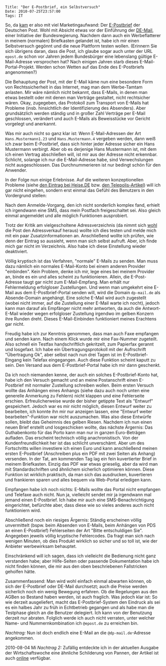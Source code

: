 	Title: "Der E-Postbrief, ein Selbstversuch"
	Date: 2010-07-25T23:57:00
	Tags: IT

So, da
[kam](http://www.heise.de/ix/meldung/Deutsche-Post-steigt-in-E-Mail-Geschaeft-ein-1037580.html)
er also mit viel Marketingaufwand: Der
[E-Postbrief](http://www.epost.de) der Deutschen Post. Wohl mit Absicht
etwas vor der Einführung der
[DE-Mail](http://www.heise.de/newsticker/meldung/Rechtssichere-Buerger-E-Post-De-Mail-Besonderheiten-und-Fallstricke-1037231.html),
einer Initiative der Bundesregierung. Nachdem dann auch ein
Werbeflatterer in meinem (normalen) Briefkasten gelandet ist, habe ich
mir einen Selbstversuch gegönnt und die neue Plattform testen wollen.
(Erinnern Sie sich übrigens daran, dass die Post, ich glaube sogar auch
unter der URL `epost.de` schon vor Jahren jedem Bundesbürger eine
lebenslang gültige E-Mail-Adresse versprochen hat? Nach einigen Jahren
starb dieses E-Mail-Portal-Projekt. Werden schon Wetten auf das Ende des
E-Postbriefs angenommen?)

Die Behauptung der Post, mit der E-Mail käme nun eine besondere Form von
Rechtssicherheit in das Internet, mag man dem Werbe-Tamtam anlasten. Mir
wäre nämlich nicht bekannt, dass E-Mails, in denen man etwas bestellt
oder mit denen man Verträge gestaltet, nicht rechtsicher wären. Okay,
zugegeben, das Protokoll zum Transport von E-Mails hat Probleme (insb.
hinsichtlich der Identifizierung des Absenders). Aber grundsätzlich
werden ständig und in großer Zahl Verträge per E-Mail geschlossen,
verändert und auch E-Mails als Beweisstücke vor Gericht vorgelegt und
anerkannt.

Was mir auch nicht so ganz klar ist: Wenn E-Mail-Adressen der Art
`Hans.Mustermann1.23` und `Hans.Mustermann.4` vergeben werden, dann weiß
ich zwar beim E-Postbrief, dass sich hinter jeder Adresse sicher ein
Hans Mustermann verbirgt. Aber ob es derjenige Hans Mustermann ist, mit
dem ich einen Vertrag abschließen will, ist mir aus der Adresse nicht
erkennbar. Schlicht, solange ich nur die E-Mail-Adresse habe, sind
Verwechslungen nicht ausgeschlossen. Das Durchnummerieren ist nur
bedingt schön für den Anwender.

In der Folge nun einige Erlebnisse. Auf die weiteren konzeptionellen
Probleme (siehe [den Eintrag bei Heise.DE](http://www.heise.de/newsticker/meldung/Kritik-am-E-Postbrief-waechst-1044814.html)
bzw. [den Telepolis-Artikel](http://www.heise.de/tp/blogs/8/148074))
will ich gar nicht eingehen, sondern erst einmal das Gefühl des
Benutzers in den Vordergrund stellen:

Nach dem Anmelde-Vorgang, den ich nicht sonderlich komplex fand, erhielt
ich irgendwann eine SMS, dass mein Postfach freigeschaltet sei. Also
gleich einmal angemeldet und alle möglich Funktionen ausprobiert.

Trotz der Kritik am vielgescholtene Adressverzeichnis (da nimmt sich
[wohl](http://gutjahr.biz/blog/2010/07/die-gelbe-gefahr/) die Post den
Adressverkauf heraus) wollte ich dies testen und melde mich mit ein paar
Zusatzinformationen an. Anschließend wollte ich prüfen, wie denn der
Eintrag so aussieht, wenn man sich selbst aufruft. Aber, ich finde mich
gar nicht im Verzeichnis. Also habe ich diese Einstellung wieder
deaktiviert.

Völlig kryptisch ist das Verfahren, "normale" E-Mails zu senden. Man
muss dazu nämlich ein normales E-Mail-Konto bei einem anderen Provider
"einbinden". Kein Problem, denke ich mir, lege eines bei meinem Provider
an, binde es ein und alles scheint zu funktionieren. Allein, die
E-Post-Adresse taugt gar nicht zum E-Mail-Empfang. Man erhält nur
Fehlermeldung erfolgloser Zustellungen. Und wenn man umgekehrt eine
E-Mail aus dem E-Postbrief-Portal senden will, wird die Domain
`dp-mail.de` als Absende-Domain angehängt. Eine solche E-Mail wird auch
zugestellt (wobei nicht immer, auf die Zustellung einer E-Mail warte ich
nocht), jedoch kann man darauf als Empfänger nicht mehr antworten, da
auch die Antwort-E-Mail wieder wegen erfolgloser Zustellung irgendwo im
gelben Konzern ihre Runden dreht. Dieses E-Mail-Einbinden funktioniert
meines Erachtens gar nicht.

Freudig habe ich zur Kenntnis genommen, dass man auch Faxe empfangen und
senden kann. Nach einem Klick wurde mir eine Fax-Nummer zugeteilt. Also
schnell ein Testfax handschriftlich gekritzelt, zum Papierfax gerannt
und losgefaxt. Ich habe ein Übertragungsprotokoll mit der Aufrschrift
"Übertragung Ok", aber selbst nach nun drei Tagen ist im
E-Postbrief-Eingang kein Telefax eingegangen. Auch diese Funktion
scheint kaputt zu sein. Den Versand aus dem E-Postbrief-Portal habe ich
mir dann geschenkt.

Da ich noch niemanden kenne, der auch ein solches E-Postbrief-Konto hat,
habe ich den Versuch gemacht und an meine Postanschrift einen
E-Postbrief mit normaler Zustellung schreiben wollen. Beim ersten
Versuch wollte das Anhängen eines Anhangs (siehe dazu auch noch unten
eine generelle Anmerkung zu Fehlern) nicht klappen und eine Fehlerseite
erschien. Erfreulicherweise wurde der bisher getippte Text als "Entwurf"
gespeichert. Jedoch war es mir nicht möglich, diesen Entwurf weiter zu
bearbeiten, ich konnte ihn mir nur anzeigen lassen, eine "Entwurf weiter
bearbeiten"-Funktion war nicht auszumachen. Was also diese Entwürfe
sollen, bleibt das Geheimnis des gelben Riesen. Nachdem ich nun einen
neuen Brief erstellt und losgeschicken wollte, das nächste Ärgernis: Das
Guthabenkonto für das Porto kann man nur in ganzen Euro-Beträgen
aufladen. Das erscheint technisch völlig anachronistisch. Von der
Kundenfreundlichkeit her ist das schlicht unverschämt. Aber um des
Fortschritts willen investiere ich einen Euro und kann anschließend
meinen ersten E-Postbrief (Anschreiben plus ein PDF mit zwei Seiten als
Anhang) versenden. In der Tat, am kommenden Tag lag ein fein
kuvertierter Brief in meinem Briefkasten. Einzig das PDF war etwas
grieselig, aber da wird man mit Standardschriften und ähnlichem
sicherlich optimieren können. Diese Funktion ist wirklich praktisch, da
man sich das ausdrucken, kuvertieren und frankieren sparen und alles
bequem via Web-Portal erledigen kann.

Empfangen habe ich noch nichts: E-Mails wollte das Portal nicht
empfangen und Telefaxe auch nicht. Nun ja, vielleicht sendet mir ja
irgendwann mal jemand einen E-Postbrief. Ich habe mir auch eine
SMS-Benachrichtigung eingerichtet, befürchte aber, dass diese wie so
vieles anderes auch nicht funktioniern wird.

Abschließend noch ein riesiges Ärgernis: Ständig erscheinen völlig
unvermittelt (bspw. beim Absenden von E-Mails, beim Anhängen von PDS an
einen E-Postbrief) Fehlerseiten der Art "Bitte entschuldigen Sie".
Angegeben jeweils völlig kryptische Fehlercodes. Da fragt man sich nach
wenigen Minuten, ob dies Produkt wirklich so sicher und so toll ist, wie
der Anbieter werbewirksam behauptet.

Einschränkend will ich sagen, dass ich vielleicht die Bedienung nicht
ganz verstanden habe; aber Hilfe-Seiten oder passende Dokumentation habe
ich nicht finden können, die mir aus den oben beschriebenen Fallstricken
geholfen hätte.

Zusammenfassend: Man wird wohl einfach einmal abwarten können, ob sich
der E-Postbrief oder DE-Mail durchsetzt; auch die Preise werden
sicherlich noch ein wenig Bewegung erfahren. Ob die Regelungen aus den
AGBen so Bestand haben werden, ist auch fraglich. Was jedoch klar ist:
So wie derzeit ausgeliefert, macht das E-Postbrief-System den Eindruck
als sei es ein halbes Jahr zu früh in Echtbetrieb gegangen und als habe
man die Testphase gleich an die Benutzer delegiert. Ich kann von der
Benutzung derzeit nur abraten. Folglich werde ich auch nicht verraten,
unter welcher Name- und Nummernkombination ich `@epost.de` zu erreichen
bin.

*Nachtrag:* Nun ist doch endlich eine E-Mail an die
`@dp-mail.de`-Adresse angekommen.

2010-08-04 Mi *Nachtrag 2:* Zufällig entdeckte ich in der aktuellen
Ausgabe der Wirtschaftswoche eine ähnliche Schilderung von Pannen, der
Artikel ist auch
[online](http://www.wiwo.de/unternehmen-maerkte/post-verpatzt-start-des-e-briefs-436971/)
verfügbar.

